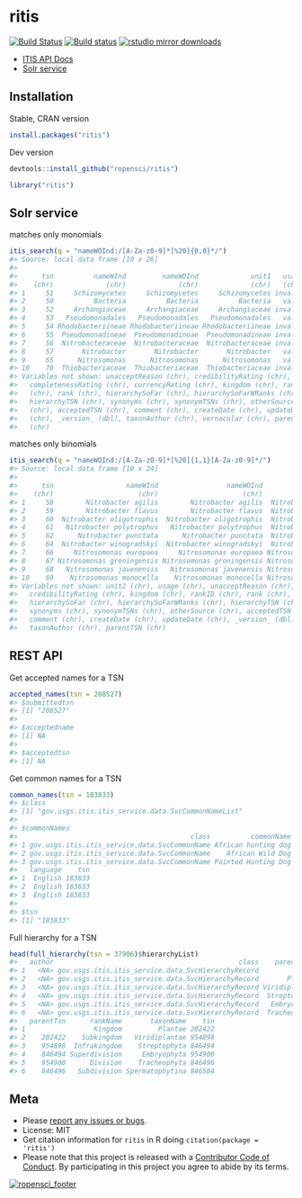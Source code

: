 ritis
=====



[![Build Status](https://travis-ci.org/ropensci/ritis.svg?branch=with-solr)](https://travis-ci.org/ropensci/ritis)
[![Build status](https://ci.appveyor.com/api/projects/status/pvrc9muevha00fie/branch/with-solr?svg=true)](https://ci.appveyor.com/project/sckott/ritis/branch/with-solr)
[![rstudio mirror downloads](http://cranlogs.r-pkg.org/badges/ritis)](https://github.com/metacran/cranlogs.app)

* [ITIS API Docs](http://www.itis.gov/ws_description.html)
* [Solr service](http://www.itis.gov/solr_documentation.html)

## Installation

Stable, CRAN version


```r
install.packages("ritis")
```

Dev version


```r
devtools::install_github("ropensci/ritis")
```


```r
library("ritis")
```

## Solr service

matches only monomials


```r
itis_search(q = "nameWOInd:/[A-Za-z0-9]*[%20]{0,0}*/")
#> Source: local data frame [10 x 26]
#> 
#>      tsn          nameWInd         nameWOInd             unit1   usage
#>    (chr)             (chr)             (chr)             (chr)   (chr)
#> 1     51     Schizomycetes     Schizomycetes     Schizomycetes invalid
#> 2     50          Bacteria          Bacteria          Bacteria   valid
#> 3     52     Archangiaceae     Archangiaceae     Archangiaceae invalid
#> 4     53   Pseudomonadales   Pseudomonadales   Pseudomonadales   valid
#> 5     54 Rhodobacteriineae Rhodobacteriineae Rhodobacteriineae invalid
#> 6     55  Pseudomonadineae  Pseudomonadineae  Pseudomonadineae invalid
#> 7     56  Nitrobacteraceae  Nitrobacteraceae  Nitrobacteraceae invalid
#> 8     57       Nitrobacter       Nitrobacter       Nitrobacter   valid
#> 9     65      Nitrosomonas      Nitrosomonas      Nitrosomonas   valid
#> 10    70  Thiobacteriaceae  Thiobacteriaceae  Thiobacteriaceae invalid
#> Variables not shown: unacceptReason (chr), credibilityRating (chr),
#>   completenessRating (chr), currencyRating (chr), kingdom (chr), rankID
#>   (chr), rank (chr), hierarchySoFar (chr), hierarchySoFarWRanks (chr),
#>   hierarchyTSN (chr), synonyms (chr), synonymTSNs (chr), otherSource
#>   (chr), acceptedTSN (chr), comment (chr), createDate (chr), updateDate
#>   (chr), _version_ (dbl), taxonAuthor (chr), vernacular (chr), parentTSN
#>   (chr)
```

matches only binomials


```r
itis_search(q = "nameWOInd:/[A-Za-z0-9]*[%20]{1,1}[A-Za-z0-9]*/")
#> Source: local data frame [10 x 24]
#> 
#>      tsn                  nameWInd                 nameWOInd        unit1
#>    (chr)                     (chr)                     (chr)        (chr)
#> 1     58        Nitrobacter agilis        Nitrobacter agilis  Nitrobacter
#> 2     59        Nitrobacter flavus        Nitrobacter flavus  Nitrobacter
#> 3     60  Nitrobacter oligotrophis  Nitrobacter oligotrophis  Nitrobacter
#> 4     61   Nitrobacter polytrophus   Nitrobacter polytrophus  Nitrobacter
#> 5     62      Nitrobacter punctata      Nitrobacter punctata  Nitrobacter
#> 6     64  Nitrobacter winogradskyi  Nitrobacter winogradskyi  Nitrobacter
#> 7     66     Nitrosomonas europaea     Nitrosomonas europaea Nitrosomonas
#> 8     67 Nitrosomonas groningensis Nitrosomonas groningensis Nitrosomonas
#> 9     68   Nitrosomonas javenensis   Nitrosomonas javenensis Nitrosomonas
#> 10    69    Nitrosomonas monocella    Nitrosomonas monocella Nitrosomonas
#> Variables not shown: unit2 (chr), usage (chr), unacceptReason (chr),
#>   credibilityRating (chr), kingdom (chr), rankID (chr), rank (chr),
#>   hierarchySoFar (chr), hierarchySoFarWRanks (chr), hierarchyTSN (chr),
#>   synonyms (chr), synonymTSNs (chr), otherSource (chr), acceptedTSN (chr),
#>   comment (chr), createDate (chr), updateDate (chr), _version_ (dbl),
#>   taxonAuthor (chr), parentTSN (chr)
```

## REST API 

Get accepted names for a TSN


```r
accepted_names(tsn = 208527)
#> $submittedtsn
#> [1] "208527"
#> 
#> $acceptedname
#> [1] NA
#> 
#> $acceptedtsn
#> [1] NA
```

Get common names for a TSN


```r
common_names(tsn = 183833)
#> $class
#> [1] "gov.usgs.itis.itis_service.data.SvcCommonNameList"
#> 
#> $commonNames
#>                                           class          commonName
#> 1 gov.usgs.itis.itis_service.data.SvcCommonName African hunting dog
#> 2 gov.usgs.itis.itis_service.data.SvcCommonName    African Wild Dog
#> 3 gov.usgs.itis.itis_service.data.SvcCommonName Painted Hunting Dog
#>   language    tsn
#> 1  English 183833
#> 2  English 183833
#> 3  English 183833
#> 
#> $tsn
#> [1] "183833"
```

Full hierarchy for a TSN


```r
head(full_hierarchy(tsn = 37906)$hierarchyList)
#>   author                                              class    parentName
#> 1   <NA> gov.usgs.itis.itis_service.data.SvcHierarchyRecord              
#> 2   <NA> gov.usgs.itis.itis_service.data.SvcHierarchyRecord       Plantae
#> 3   <NA> gov.usgs.itis.itis_service.data.SvcHierarchyRecord Viridiplantae
#> 4   <NA> gov.usgs.itis.itis_service.data.SvcHierarchyRecord  Streptophyta
#> 5   <NA> gov.usgs.itis.itis_service.data.SvcHierarchyRecord   Embryophyta
#> 6   <NA> gov.usgs.itis.itis_service.data.SvcHierarchyRecord  Tracheophyta
#>   parentTsn      rankName       taxonName    tsn
#> 1                 Kingdom         Plantae 202422
#> 2    202422    Subkingdom   Viridiplantae 954898
#> 3    954898  Infrakingdom    Streptophyta 846494
#> 4    846494 Superdivision     Embryophyta 954900
#> 5    954900      Division    Tracheophyta 846496
#> 6    846496   Subdivision Spermatophytina 846504
```

## Meta

* Please [report any issues or bugs](https://github.com/ropensci/ritis/issues).
* License: MIT
* Get citation information for `ritis` in R doing `citation(package = 'ritis')`
* Please note that this project is released with a [Contributor Code of Conduct](CONDUCT.md). By participating in this project you agree to abide by its terms.

[![ropensci_footer](http://ropensci.org/public_images/github_footer.png)](http://ropensci.org)
